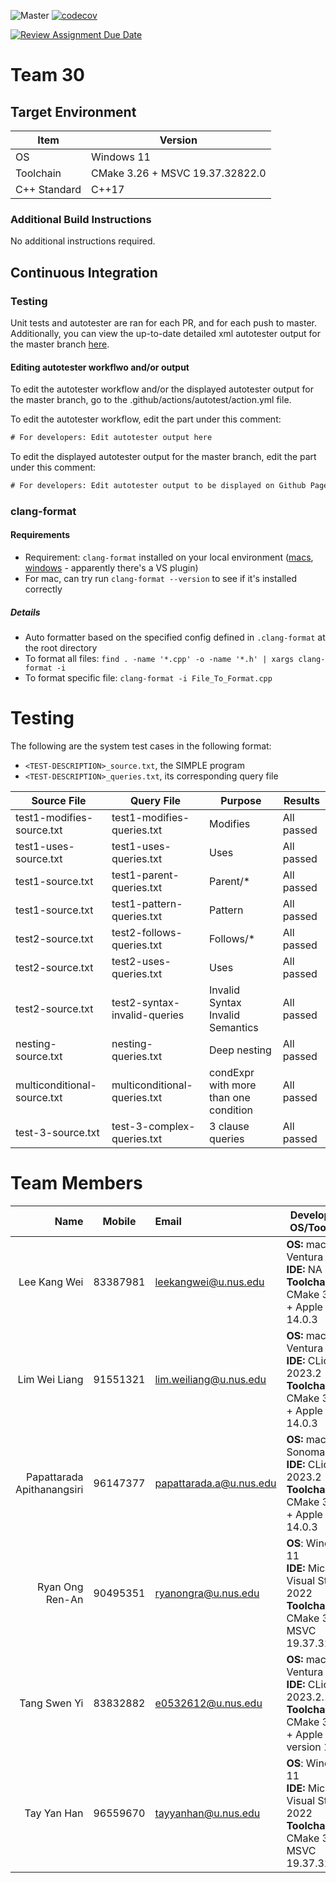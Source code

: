 ![Master](https://github.com/nus-cs3203/23s1-cp-spa-team-30/actions/workflows/master.yaml/badge.svg)
[![codecov](https://codecov.io/github/nus-cs3203/23s1-cp-spa-team-30/graph/badge.svg?token=y2ZPfE136n)](https://codecov.io/github/nus-cs3203/23s1-cp-spa-team-30)

[![Review Assignment Due Date](https://classroom.github.com/assets/deadline-readme-button-24ddc0f5d75046c5622901739e7c5dd533143b0c8e959d652212380cedb1ea36.svg)](https://classroom.github.com/a/B246QqbV)
# Team 30
## Target Environment

Item | Version
-|-
OS | Windows 11
Toolchain | CMake 3.26 + MSVC 19.37.32822.0
C++ Standard | C++17

### Additional Build Instructions

No additional instructions required.

## Continuous Integration

### Testing

Unit tests and autotester are ran for each PR, and for each push to master. Additionally, you can view the up-to-date detailed xml autotester output for the master branch [here](https://nus-cs3203.github.io/23s1-cp-spa-team-30/).

#### Editing autotester workflwo and/or output
To edit the autotester workflow and/or the displayed autotester output for the master branch, go to the .github/actions/autotest/action.yml file.

To edit the autotester workflow, edit the part under this comment:
```html
# For developers: Edit autotester output here
```

To edit the displayed autotester output for the master branch, edit the part under this comment:
```html
# For developers: Edit autotester output to be displayed on Github Pages, here
```

### clang-format
#### Requirements
- Requirement: `clang-format` installed on your local environment ([macs](https://formulae.brew.sh/formula/clang-format), [windows](https://clang.llvm.org/docs/ClangFormat.html) - apparently there's a VS plugin)
- For mac, can try run `clang-format --version` to see if it's installed correctly

##### Details
- Auto formatter based on the specified config defined in `.clang-format` at the root directory
- To format all files: `find . -name '*.cpp' -o -name '*.h' | xargs clang-format -i`
- To format specific file: `clang-format -i File_To_Format.cpp`

# Testing

The following are the system test cases in the following format:     
- `<TEST-DESCRIPTION>_source.txt`, the SIMPLE program
- `<TEST-DESCRIPTION>_queries.txt`, its corresponding query file

| Source File                 | Query File                        | Purpose                                         | Results    |
|-----------------------------|-----------------------------------|-------------------------------------------------|------------|
| test1-modifies-source.txt   | test1-modifies-queries.txt        | Modifies                                        | All passed |
| test1-uses-source.txt         | test1-uses-queries.txt            | Uses                                            | All passed |
| test1-source.txt            | test1-parent-queries.txt          | Parent/*                                        | All passed |
| test1-source.txt            | test1-pattern-queries.txt         | Pattern                                         | All passed |
| test2-source.txt            | test2-follows-queries.txt         | Follows/*                                       | All passed |
| test2-source.txt            | test2-uses-queries.txt            | Uses                                            | All passed |
| test2-source.txt            | test2-syntax-invalid-queries      | Invalid Syntax<br>Invalid Semantics             | All passed |
| nesting-source.txt          | nesting-queries.txt               | Deep nesting                                    | All passed |
| multiconditional-source.txt | multiconditional-queries.txt      | condExpr with more than one condition           | All passed |
| test-3-source.txt           | test-3-complex-queries.txt        | 3 clause queries                                | All passed |


# Team Members

|                       Name |  Mobile  | Email                   | Development OS/Toolchain                                                                                                  |
|---------------------------:|:--------:|:------------------------|---------------------------------------------------------------------------------------------------------------------------|
|               Lee Kang Wei | 83387981 | leekangwei@u.nus.edu    | **OS:** macOS Ventura 13.2.1 <br/> **IDE:** NA <br/> **Toolchain:** CMake 3.27.6 + Apple clang 14.0.3                     |
|              Lim Wei Liang | 91551321 | lim.weiliang@u.nus.edu  | **OS:** macOS Ventura 13.5.2 <br/> **IDE:** CLion 2023.2 <br/> **Toolchain:** CMake 3.26.4 + Apple clang 14.0.3           |
| Papattarada Apithanangsiri | 96147377 | papattarada.a@u.nus.edu | **OS:** macOS Sonoma 14.0 <br/> **IDE:** CLion 2023.2 <br/> **Toolchain:** CMake 3.27.4 + Apple clang 14.0.3              |
|            Ryan Ong Ren-An | 90495351 | ryanongra@u.nus.edu     | **OS**: Windows 11 <br/> **IDE:** Microsoft Visual Studio 2022 <br/> **Toolchain:** CMake 3.26 + MSVC 19.37.32822.0       |
|               Tang Swen Yi | 83832882 | e0532612@u.nus.edu      | **OS:** macOS Ventura 13.4.1 <br/> **IDE:** CLion 2023.2.1 <br/> **Toolchain:** CMake 3.26.3 + Apple clang version 14.0.3 |
|                Tay Yan Han | 96559670 | tayyanhan@u.nus.edu     | **OS**: Windows 11 <br/> **IDE:** Microsoft Visual Studio 2022 <br/> **Toolchain:** CMake 3.26 + MSVC 19.37.32822.0       |
